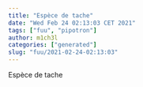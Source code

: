```yaml
---
title: "Espèce de tache"
date: "Wed Feb 24 02:13:03 CET 2021"
tags: ["fuu", "pipotron"]
author: m1ch3l
categories: ["generated"]
slug: "fuu/2021-02-24-02:13:03"
---
```


Espèce de tache
